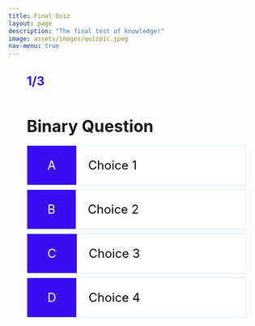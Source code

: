 ```yaml
---
title: Final Quiz
layout: page
description: "The final test of knowledge!"
image: assets/images/quizpic.jpeg
nav-menu: true
---
```



<head>
    <meta charset="UTF-8">
    <meta http-equiv="X-UA-Compatible" content="IE=edge">
    <meta name="viewport" content="width=device-width, initial-scale=1.0">
    <title>Binary Quiz</title>
</head>

<body>
    <div class="container">
        <div id="game" class="justify-center flex-column">
          <div id="hud">
            <div id="hud-item">
              <p class="hud-prefix">
              </p>
              <h1 class="hud-main-text" id="questionCounter">
              1/3
              </h1>
            </div>
          </div>
            <h2 id="question">Binary Question</h2>
            <div class="choice-container">
                <small class="choice-prefix">A</small>
                <small class="choice-text" data-number="1">Choice 1</small>
            </div>
            <div class="choice-container">
                <small class="choice-prefix">B</small>
                <small class="choice-text" data-number="2">Choice 2</small>
            </div>
            <div class="choice-container">
                <small class="choice-prefix">C</small>
                <small class="choice-text" data-number="3">Choice 3</small>
            </div>
            <div class="choice-container">
                <small class="choice-prefix">D</small>
                <small class="choice-text" data-number="4">Choice 4</small>
            </div>
        </div>
    </div>
</body>



<style>

  .choice-container {
    display: flex;
    margin-bottom: 0.5rem;
    width: 100%;
    font-size: 1.8rem;
    border: 0.1rem solid rgb(86, 165, 235, 0.25);
    background-color: white;
  }

  .choice-container:hover {
    cursor: pointer;
    box-shadow: 0 0.4rem 1.4rem 0 rgba(86, 185, 235, 0.5);
    transform: translateY(-0.1rem);
    transition: transform 150ms;
  }

  .choice-prefix {
    padding: 1.5rem 2.5rem;
    background-color: #380df2;
    color: white;
  }

  .choice-text {
    padding: 1.5rem;
    width: 100%;
	color: black;
  }

  #hud {
    display: flex;
    justify-content: space-between;
  }

  .hud-prefix {
    text-align: center;
    font-size: 2rem;
  }

  .hud-main-text {
    text-align: center;
    margin: 10px 0px 10px;
  }

  #hud-item {
    display: flex;
    text-align: center;
  }

  #game {
    padding: .5rem 2.25rem;
  }

  #question {
    font-size: 2rem;
    margin: 30px 0px 18px;
  }

  h1,
  h2,
  h3,
  h4 {
  }

  h1 {
    font-size: 1.5rem;
    color: #380df2;
  }

  h1 > span {
    font-size: 1.5rem;
    font-weight: 500;
  }

  h2 {
    font-size: 4.2rem;
    font-weight: 700;
  }

  h3 {
    font-size: 2.8rem;
    font-weight: 500;
  }

</style>

<script>
  // defining variables
  const question = document.getElementById('question');
  const choices = Array.from(document.getElementsByClassName('choice-text'));
  const progressText = document.getElementById('progressText');
  const scoreText = document.getElementById('score');
  const progressBarFull = document.getElementById('progressBarFull');
  const loader = document.getElementById('loader');
  const game = document.getElementById('game');
  const MAX_QUESTIONS = 6;
  const questionCounterText = document.getElementById('questionCounter');
  let currentQuestion = {};
  let acceptingAnswers = false;
  let score = 0;
  let questionCounter = 0;
  let availableQuestions = [];
  let questionTotal = 0

  let questions = [
    // Update MAX_QUESTIONS when adding more
    // all questions and choices
      {
          question: "What is a bit?",
          choice1: "a food",
          choice2: "a binary digit",
          choice3: "a cool dude that surfs",
          choice4: "a variable that holds 3 possible values",
          choiceAnswer: 2
      },
      {
          question: "Decimal is a base 10 system, while binary is a ____ system",
          choice1: "base 2",
          choice2: "base 3",
          choice3: "base 4",
          choice4: "object oriented",
          choiceAnswer: 1
      },
      {
          question: "What is the number(s) used in the binary system?",
          choice1: "1 and 0.1",
          choice2: "0 only",
          choice3: "1 and 2",
          choice4: "0 and 1",
          choiceAnswer: 4
      },
      {
          question: "What option is NOT an example of a logical operation used in a truth table?",
          choice1: "AND",
          choice2: "XOR",
          choice3: "NONE",
          choice4: "OR",
          choiceAnswer: 3
      },
      {
          question: "A byte is how many bits?",
          choice1: "2",
          choice2: "6",
          choice3: "4",
          choice4: "8",
          choiceAnswer: 4
      },
      {
          question: "In order for a binary search to be possible,the list must be ___",
          choice1: "integers",
          choice2: "sorted",
          choice3: "have exactly 7 items",
          choice4: "under 10 items",
          choiceAnswer: 2
      }
  ];

  startGame = () => {
    questionCounter = 0;
    score = 0;
    availableQuestions = [...questions];
    console.log(availableQuestions)
    getNewQuestion();
  }; 
  // plus minus which finds middle point score for each user
   getNewQuestion = () => {
    // ends if no more questions
    if (availableQuestions.length === 0 || questionCounter >= MAX_QUESTIONS) {
      const resultContainer = document.getElementById("result");
      // redirects window
      return window.location.assign('/Runtime-Terror/quizfinalscore.html'); 
    }
    questionCounter++;
    questionCounterText.innerText = `Question: ${questionCounter}/${MAX_QUESTIONS}`;
    const questionIndex = Math.floor(Math.random() * availableQuestions.length);
    currentQuestion = availableQuestions[questionIndex];
    question.innerHTML = currentQuestion.question;

    choices.forEach((choice) => {
        const number = choice.dataset["number"];
        choice.innerHTML = currentQuestion["choice" + number];
    });
    // removes a question/ also determines when it ends
    availableQuestions.splice(questionIndex, 1);

    acceptingAnswers = true;
  };

  // this determines score for each choice, ex: choice3 = +3 for questionTotal
  choices.forEach((choice) => {
      choice.addEventListener('click', (e) => {
      
          if (!acceptingAnswers) return;

          acceptingAnswers = false;
          const selectedChoice = e.target;
          const selectedAnswer = selectedChoice.dataset['number'];
          const choiceAnswer = currentQuestion.choiceAnswer;
          console.log("Selected Answer: " + selectedAnswer);

          if (selectedAnswer == choiceAnswer)  {
            questionTotal = questionTotal + 1
            console.log("Score: " + questionTotal)
          }

          localStorage.setItem("finalScore", questionTotal)
          getNewQuestion(); 
    });
  });
  
  //starts game/quiz and will console the array of choices that the user has. IE 1-4
  startGame();
  console.log(choices)
  
</script>